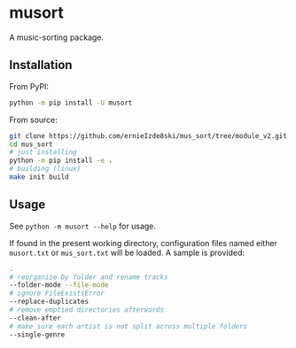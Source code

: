 # musort

A music-sorting package.

## Installation

From PyPI:

```bash
python -m pip install -U musort
```

From source:

```sh
git clone https://github.com/ernieIzde8ski/mus_sort/tree/module_v2.git mus_sort
cd mus_sort
# just installing
python -m pip install -e .
# building (linux)
make init build
```

## Usage

See `python -m musort --help` for usage.

If found in the present working directory, configuration files named either
`musort.txt` or `mus_sort.txt` will be loaded. A sample is provided:

```sh
.
# reorganize by folder and rename tracks
--folder-mode --file-mode
# ignore FileExistsError
--replace-duplicates
# remove emptied directories afterwards
--clean-after
# make sure each artist is not split across multiple folders
--single-genre
```
